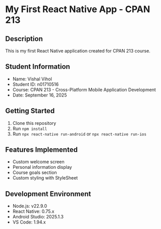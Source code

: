 # My First React Native App - CPAN 213

## Description
This is my first React Native application created for CPAN 213 course.

## Student Information
- Name: Vishal Vihol
- Student ID: n01710516
- Course: CPAN 213 - Cross-Platform Mobile Application Development
- Date: September 16, 2025

## Getting Started
1. Clone this repository
2. Run `npm install`
3. Run `npx react-native run-android` or `npx react-native run-ios`

## Features Implemented
- Custom welcome screen
- Personal information display
- Course goals section
- Custom styling with StyleSheet

## Development Environment
- Node.js: v22.9.0
- React Native: 0.75.x
- Android Studio: 2025.1.3
- VS Code: 1.94.x
